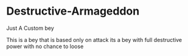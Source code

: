 # Destructive-Armageddon
Just A Custom bey 

This is a bey that is based only on attack 
its a bey with full destructive power with no chance to loose
